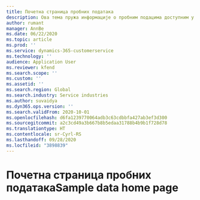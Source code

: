 ```yaml
---
title: Почетна страница пробних података
description: Ова тема пружа информације о пробним подацима доступним у услузи Dynamics 365 Project operations.
author: rumant
manager: AnnBe
ms.date: 06/22/2020
ms.topic: article
ms.prod: ''
ms.service: dynamics-365-customerservice
ms.technology: ''
audience: Application User
ms.reviewer: kfend
ms.search.scope: ''
ms.custom: ''
ms.assetid: ''
ms.search.region: Global
ms.search.industry: Service industries
ms.author: suvaidya
ms.dyn365.ops.version: ''
ms.search.validFrom: 2020-10-01
ms.openlocfilehash: d6fa1239770064adb3c63cdbbfa427ab3ef3d300
ms.sourcegitcommit: a2c3cd49a3b667b8b5edaa31788b4b9b1f728d78
ms.translationtype: HT
ms.contentlocale: sr-Cyrl-RS
ms.lasthandoff: 09/28/2020
ms.locfileid: "3898839"
---
```

# <a name="sample-data-home-page"></a><span data-ttu-id="16251-103">Почетна страница пробних података</span><span class="sxs-lookup"><span data-stu-id="16251-103">Sample data home page</span></span>
